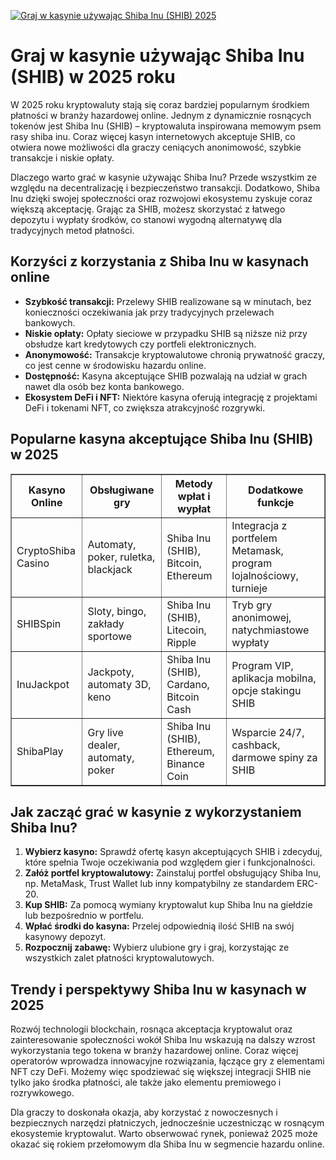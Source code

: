 [![Graj w kasynie używając Shiba Inu (SHIB) 2025](https://123-caf.pages.dev/gitsignup.png)](https://vrmoo.ru/Bt82HjjY)

<h1>Graj w kasynie używając Shiba Inu (SHIB) w 2025 roku</h1> <p>W 2025 roku kryptowaluty stają się coraz bardziej popularnym środkiem płatności w branży hazardowej online. Jednym z dynamicznie rosnących tokenów jest Shiba Inu (SHIB) – kryptowaluta inspirowana memowym psem rasy shiba inu. Coraz więcej kasyn internetowych akceptuje SHIB, co otwiera nowe możliwości dla graczy ceniących anonimowość, szybkie transakcje i niskie opłaty.</p> <p>Dlaczego warto grać w kasynie używając Shiba Inu? Przede wszystkim ze względu na decentralizację i bezpieczeństwo transakcji. Dodatkowo, Shiba Inu dzięki swojej społeczności oraz rozwojowi ekosystemu zyskuje coraz większą akceptację. Grając za SHIB, możesz skorzystać z łatwego depozytu i wypłaty środków, co stanowi wygodną alternatywę dla tradycyjnych metod płatności.</p> <h2>Korzyści z korzystania z Shiba Inu w kasynach online</h2> <ul>   <li><strong>Szybkość transakcji:</strong> Przelewy SHIB realizowane są w minutach, bez konieczności oczekiwania jak przy tradycyjnych przelewach bankowych.</li>   <li><strong>Niskie opłaty:</strong> Opłaty sieciowe w przypadku SHIB są niższe niż przy obsłudze kart kredytowych czy portfeli elektronicznych.</li>   <li><strong>Anonymowość:</strong> Transakcje kryptowalutowe chronią prywatność graczy, co jest cenne w środowisku hazardu online.</li>   <li><strong>Dostępność:</strong> Kasyna akceptujące SHIB pozwalają na udział w grach nawet dla osób bez konta bankowego.</li>   <li><strong>Ekosystem DeFi i NFT:</strong> Niektóre kasyna oferują integrację z projektami DeFi i tokenami NFT, co zwiększa atrakcyjność rozgrywki.</li> </ul> <h2>Popularne kasyna akceptujące Shiba Inu (SHIB) w 2025</h2> <table border="1" cellpadding="8" cellspacing="0">   <thead>     <tr>       <th>Kasyno Online</th>       <th>Obsługiwane gry</th>       <th>Metody wpłat i wypłat</th>       <th>Dodatkowe funkcje</th>     </tr>   </thead>   <tbody>     <tr>       <td>CryptoShiba Casino</td>       <td>Automaty, poker, ruletka, blackjack</td>       <td>Shiba Inu (SHIB), Bitcoin, Ethereum</td>       <td>Integracja z portfelem Metamask, program lojalnościowy, turnieje</td>     </tr>     <tr>       <td>SHIBSpin</td>       <td>Sloty, bingo, zakłady sportowe</td>       <td>Shiba Inu (SHIB), Litecoin, Ripple</td>       <td>Tryb gry anonimowej, natychmiastowe wypłaty</td>     </tr>     <tr>       <td>InuJackpot</td>       <td>Jackpoty, automaty 3D, keno</td>       <td>Shiba Inu (SHIB), Cardano, Bitcoin Cash</td>       <td>Program VIP, aplikacja mobilna, opcje stakingu SHIB</td>     </tr>     <tr>       <td>ShibaPlay</td>       <td>Gry live dealer, automaty, poker</td>       <td>Shiba Inu (SHIB), Ethereum, Binance Coin</td>       <td>Wsparcie 24/7, cashback, darmowe spiny za SHIB</td>     </tr>   </tbody> </table> <h2>Jak zacząć grać w kasynie z wykorzystaniem Shiba Inu?</h2> <ol>   <li><strong>Wybierz kasyno:</strong> Sprawdź ofertę kasyn akceptujących SHIB i zdecyduj, które spełnia Twoje oczekiwania pod względem gier i funkcjonalności.</li>   <li><strong>Załóż portfel kryptowalutowy:</strong> Zainstaluj portfel obsługujący Shiba Inu, np. MetaMask, Trust Wallet lub inny kompatybilny ze standardem ERC-20.</li>   <li><strong>Kup SHIB:</strong> Za pomocą wymiany kryptowalut kup Shiba Inu na giełdzie lub bezpośrednio w portfelu.</li>   <li><strong>Wpłać środki do kasyna:</strong> Przelej odpowiednią ilość SHIB na swój kasynowy depozyt.</li>   <li><strong>Rozpocznij zabawę:</strong> Wybierz ulubione gry i graj, korzystając ze wszystkich zalet płatności kryptowalutowych.</li> </ol> <h2>Trendy i perspektywy Shiba Inu w kasynach w 2025</h2> <p>Rozwój technologii blockchain, rosnąca akceptacja kryptowalut oraz zainteresowanie społeczności wokół Shiba Inu wskazują na dalszy wzrost wykorzystania tego tokena w branży hazardowej online. Coraz więcej operatorów wprowadza innowacyjne rozwiązania, łączące gry z elementami NFT czy DeFi. Możemy więc spodziewać się większej integracji SHIB nie tylko jako środka płatności, ale także jako elementu premiowego i rozrywkowego.</p> <p>Dla graczy to doskonała okazja, aby korzystać z nowoczesnych i bezpiecznych narzędzi płatniczych, jednocześnie uczestnicząc w rosnącym ekosystemie kryptowalut. Warto obserwować rynek, ponieważ 2025 może okazać się rokiem przełomowym dla Shiba Inu w segmencie hazardu online.</p>